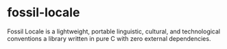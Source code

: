 # fossil-locale
Fossil Locale is a lightweight, portable linguistic, cultural, and technological conventions  a library written in pure C with zero external dependencies.
